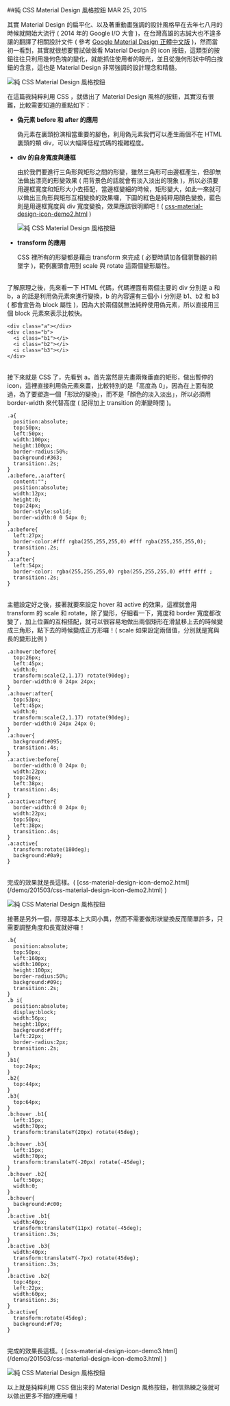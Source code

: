 <!-- @@master  = ../../_layout.html-->

<!-- @@block  =  jsBottom-->

<include src="../../_articles-js.html"></include>

<!-- @@close-->

<!-- @@block  =  css-->

<include src="../../_articles-css.html"></include>

<!-- @@close-->

<!-- @@block  =  articles-social-->

<include src="../../_articles-social.html"></include>

<!-- @@close-->

<!-- @@block  =  articles-footer-->

<include src="../../_articles.html"></include>

<!-- @@close-->

<!-- @@block  =  meta-->

<meta property="article:published_time" content="2015-03-25T23:45:00+01:00">

<meta name="keywords" content="css,material,material design,icon,flat">

<meta name="description" content="當初一看到 Material Design，其實就很想要嘗試做做看 Material Design 的 icon 按鈕，這類型的按鈕往往只利用幾何色塊的變化，就能抓住使用者的眼光，並且從幾何形狀中明白按鈕的含意，這也是 Material Design 非常強調的設計理念和精髓。">

<meta itemprop="name" content="純 CSS Material Design 風格按鈕 - OXXO.STUDIO">

<meta itemprop="image" content="http://www.oxxostudio.tw/img/articles/201503/20150325_1_01.gif">

<meta itemprop="description" content="當初一看到 Material Design，其實就很想要嘗試做做看 Material Design 的 icon 按鈕，這類型的按鈕往往只利用幾何色塊的變化，就能抓住使用者的眼光，並且從幾何形狀中明白按鈕的含意，這也是 Material Design 非常強調的設計理念和精髓。">

<meta property="og:title" content="純 CSS Material Design 風格按鈕 - OXXO.STUDIO" >

<meta property="og:url" content="http://www.oxxostudio.tw/articles/201503/css-material-design-icon.html">

<meta property="og:image" content="http://www.oxxostudio.tw/img/articles/201503/20150325_1_01.gif">

<meta property="og:description" content="當初一看到 Material Design，其實就很想要嘗試做做看 Material Design 的 icon 按鈕，這類型的按鈕往往只利用幾何色塊的變化，就能抓住使用者的眼光，並且從幾何形狀中明白按鈕的含意，這也是 Material Design 非常強調的設計理念和精髓。" >

<title>純 CSS Material Design 風格按鈕 - OXXO.STUDIO</title> 

<!-- @@close-->

<!-- @@block  =  articles-content--> 

##純 CSS Material Design 風格按鈕  <span class="article-date" tag="css">MAR 25, 2015</span>

其實 Material Design 的扁平化、以及著重動畫強調的設計風格早在去年七八月的時候就開始大流行 ( 2014 年的 Google I/O 大會 )，在台灣高雄的志誠大也不遑多讓的翻譯了相關設計文件 ( 參考 [Google Material Design 正體中文版](http://wcc723.gitbooks.io/google_design_translate/content/) )，然而當初一看到，其實就很想要嘗試做做看 Material Design 的 icon 按鈕，這類型的按鈕往往只利用幾何色塊的變化，就能抓住使用者的眼光，並且從幾何形狀中明白按鈕的含意，這也是 Material Design 非常強調的設計理念和精髓。

![純 CSS Material Design 風格按鈕](/img/articles/201503/20150325_1_02.jpg)

在這篇我純粹利用 CSS ，就做出了 Material Design 風格的按鈕，其實沒有很難，比較需要知道的重點如下：

- **偽元素 before 和 after 的應用**

	偽元素在裏頭扮演相當重要的腳色，利用偽元素我們可以產生兩個不在 HTML 裏頭的類 div，可以大幅降低程式碼的複雜程度。

- **div 的自身寬度與邊框**

	由於我們要進行三角形與矩形之間的形變，雖然三角形可由邊框產生，但卻無法做出漂亮的形變效果 ( 用背景色的話就會有淡入淡出的現象 )，所以必須要用邊框寬度和矩形大小去搭配，當邊框變細的時候，矩形變大，如此一來就可以做出三角形與矩形互相變換的效果囉，下圖的紅色是純粹用顏色變換，藍色則是用邊框寬度與 div 寬度變換，效果應該很明顯吧！( [css-material-design-icon-demo2.html](/demo/201503/css-material-design-icon-demo2.html) )

	![純 CSS Material Design 風格按鈕](/img/articles/201503/20150325_1_03.gif)

- **transform 的應用**

	CSS 裡所有的形變都是藉由 transform 來完成 ( 必要時請加各個瀏覽器的前墜字 )，範例裏頭會用到 scale 與 rotate 這兩個變形屬性。

<br/>
了解原理之後，先來看一下 HTML 代碼，代碼裡面有兩個主要的 div 分別是 a 和 b，a 的話是利用偽元素來進行變換，b 的內容還有三個小 i 分別是 b1、b2 和 b3 ( 都會宣告為 block 屬性 )，因為大於兩個就無法純粹使用偽元素，所以直接用三個 block 元素來表示比較快。

	<div class="a"></div>
	<div class="b">
	  <i class="b1"></i>
	  <i class="b2"></i>
	  <i class="b3"></i>
	</div>

<br/>
接下來就是 CSS 了，先看到 a，首先當然是先畫兩條垂直的矩形，做出暫停的 icon，這裡直接利用偽元素來畫，比較特別的是「高度為 0」，因為在上面有說過，為了要塑造一個「形狀的變換」，而不是「顏色的淡入淡出」，所以必須用 border-width 來代替高度 ( 記得加上 transition 的漸變時間 )。

	.a{
	  position:absolute;
	  top:50px;
	  left:50px;
	  width:100px;
	  height:100px;
	  border-radius:50%;
	  background:#363;
	  transition:.2s;
	}
	.a:before,.a:after{
	  content:"";
	  position:absolute;
	  width:12px;
	  height:0;
	  top:24px;
	  border-style:solid;
	  border-width:0 0 54px 0;
	}
	.a:before{
	  left:27px;
	  border-color:#fff rgba(255,255,255,0) #fff rgba(255,255,255,0);
	  transition:.2s;
	}
	.a:after{
	  left:54px;
	  border-color: rgba(255,255,255,0) rgba(255,255,255,0) #fff #fff ;
	  transition:.2s;
	}

<br/>
主體設定好之後，接著就要來設定 hover 和 active 的效果，這裡就會用 transform 的 scale 和 rotate，除了變形，仔細看一下，寬度和 border 寬度都改變了，加上位置的互相搭配，就可以很容易地做出兩個矩形在滑鼠移上去的時候變成三角形，點下去的時候變成正方形囉！( scale 如果設定兩個值，分別就是寬與長的變形比例 )

	.a:hover:before{
	  top:26px;
	  left:45px;
	  width:0;
	  transform:scale(2,1.17) rotate(90deg);
	  border-width:0 0 24px 24px; 
	}
	.a:hover:after{
	  top:53px;
	  left:45px;
	  width:0;
	  transform:scale(2,1.17) rotate(90deg);
	  border-width:0 24px 24px 0; 
	}
	.a:hover{
	  background:#095;
	  transition:.4s;
	}
	.a:active:before{
	  border-width:0 0 24px 0;
	  width:22px;
	  top:26px;
	  left:38px;
	  transition:.4s;
	}
	.a:active:after{
	  border-width:0 0 24px 0;
	  width:22px;
	  top:50px;
	  left:38px;
	  transition:.4s;
	}
	.a:active{
	  transform:rotate(180deg);
	  background:#0a9;
	}

<br/>
完成的效果就是長這樣。( [css-material-design-icon-demo2.html](/demo/201503/css-material-design-icon-demo2.html) )

![純 CSS Material Design 風格按鈕](/img/articles/201503/20150325_1_04.gif)

接著是另外一個，原理基本上大同小異，然而不需要做形狀變換反而簡單許多，只需要調整角度和長寬就好囉！

	.b{
	  position:absolute;
	  top:50px;
	  left:160px;
	  width:100px;
	  height:100px;
	  border-radius:50%;
	  background:#09c;
	  transition:.2s;
	}
	.b i{
	  position:absolute;
	  display:block;
	  width:56px;
	  height:10px;
	  background:#fff;
	  left:22px;
	  border-radius:2px;
	  transition:.2s;
	}
	.b1{
	  top:24px;
	}
	.b2{
	  top:44px;
	}
	.b3{
	  top:64px;
	}
	.b:hover .b1{
	  left:15px;
	  width:70px;
	  transform:translateY(20px) rotate(45deg);
	}
	.b:hover .b3{
	  left:15px;
	  width:70px;
	  transform:translateY(-20px) rotate(-45deg);
	}
	.b:hover .b2{
	  left:50px;
	  width:0;
	}
	.b:hover{
	  background:#c00;
	}
	.b:active .b1{
	  width:40px;
	  transform:translateY(11px) rotate(-45deg);
	  transition:.3s;
	}
	.b:active .b3{
	  width:40px;
	  transform:translateY(-7px) rotate(45deg);
	  transition:.3s;
	}
	.b:active .b2{
	  top:46px;
	  left:22px;
	  width:60px;
	  transition:.3s;
	}
	.b:active{
	  transform:rotate(45deg);
	  background:#f70;
	}


<br/>
完成的效果長這樣。( [css-material-design-icon-demo3.html](/demo/201503/css-material-design-icon-demo3.html) )

![純 CSS Material Design 風格按鈕](/img/articles/201503/20150325_1_05.gif)

以上就是純粹利用 CSS 做出來的 Material Design 風格按鈕，相信熟練之後就可以做出更多不錯的應用囉！

<!-- @@close-->